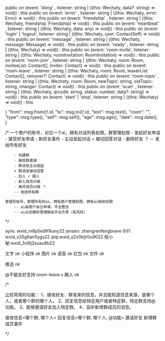 
  public on (event: 'dong'       , listener: string | ((this: Wechaty, data?: string) => void))                                                    : this
  public on (event: 'error'      , listener: string | ((this: Wechaty, error: Error) => void))                                                     : this
  public on (event: 'friendship' , listener: string | ((this: Wechaty, friendship: Friendship) => void))                                           : this
  public on (event: 'heartbeat'  , listener: string | ((this: Wechaty, data: any) => void))                                                        : this
  public on (event: 'login' | 'logout', listener: string | ((this: Wechaty, user: ContactSelf) => void))                                           : this
  public on (event: 'message'    , listener: string | ((this: Wechaty, message: Message) => void))                                                 : this
  public on (event: 'ready'      , listener: string | ((this: Wechaty) => void))                                                                   : this
  public on (event: 'room-invite', listener: string | ((this: Wechaty, roomInvitation: RoomInvitation) => void))                                   : this
  public on (event: 'room-join'  , listener: string | ((this: Wechaty, room: Room, inviteeList: Contact[],  inviter: Contact) => void))            : this
  public on (event: 'room-leave' , listener: string | ((this: Wechaty, room: Room, leaverList: Contact[], remover?: Contact) => void))             : this
  public on (event: 'room-topic' , listener: string | ((this: Wechaty, room: Room, newTopic: string, oldTopic: string, changer: Contact) => void)) : this
  public on (event: 'scan'       , listener: string | ((this: Wechaty, qrcode: string, status: number, data?: string) => void))                    : this
  public on (event: 'start' | 'stop', listener: string | ((this: Wechaty) => void))                                                                : this


{
    "from": msg.from()!.id,
    "to": msg.to()!.id,
    "text": msg.text(),
    "room": "",
    "type": msg.type(),
    "self": msg.self(),
    "age": msg.age(),
    "date": msg.date(),
}



/*
    一个商户的账号，对应一个ai，拥有对话列表权限，群管理权限
        - 发起好友申请
        - 接受好友申请
        - 新好友事件
        - 主动发起对话
        + 被动回答对话
        - 删除好友 ？
        -- 发给所有好友

        - 创建群
        - 接受群邀请
        - 群消息主动发起
        + 群消息被动回答
        - 拉人 / 踢人
        - 新入成员问候
        - 离开成员问候 ？
        -- 发给所有群

    管理员帐号，管理所有的ai，拥有商户管理权限，拥有ai映射权限
        -- ai由商户自己申请，平台整合
        -- ai从创建到管理都由平台负责（有风险）
*/


ayiis: wxid_m8p5ed91ksny22
jensen: zhengrenfengbrave
001: wxid_x35g6an1iygs22
qiqi:wxid_s2v0kljr0u9022
桔小秘:wxid_3xl8j2suau8b22


文字 ok
小程序 ok
图片 ok
语音 ok
红包 ok
文件 ok

推送 ok


@不能友好支持
room-leave x    踢人 ok

/*


比较常用的功能：
    1、接收好友、群发来的信息，并且能知道信息来源，是哪个人，或者哪个群的哪个人。
    2、回复信息给特定用户或者特定群，特定群支持@ 功能。
    3、能够邀请好友加入特定群。
    4、监听新增群成员的消息。


接收信息<哪个群, 哪个人>
回复信息<哪个群, 哪个人, @功能>
邀请好友
新增群成员事件


*/